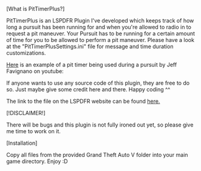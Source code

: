 [What is PitTimerPlus?]

PitTimerPlus is an LSPDFR Plugin I've developed which keeps track of how long a pursuit has been running for and when you're allowed to radio in to request a pit maneuver.
Your Pursuit has to be running for a certain amount of time for you to be allowed to perform a pit maneuver.
Please have a look at the "PitTimerPlusSettings.ini" file for message and time duration customizations.

[Here](https://www.youtube.com/clip/UgkxXq2JViytZbsGfPGDB2prgAwKqXh94VYp) is an example of a pit timer being used during a pursuit by Jeff Favignano on youtube:


If anyone wants to use any source code of this plugin, they are free to do so. Just maybe give some credit here and there. Happy coding ^^


The link to the file on the LSPDFR website can be found [here.](https://www.lcpdfr.com/downloads/gta5mods/scripts/48273-pittimerplus/)


[!DISCLAIMER!]

There will be bugs and this plugin is not fully ironed out yet, so please give me time to work on it.


[Installation]

Copy all files from the provided Grand Theft Auto V folder into your main game directory.
Enjoy :D
